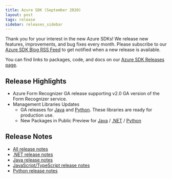 ```yaml
---
title: Azure SDK (September 2020)
layout: post
tags: release
sidebar: releases_sidebar
---
```


Thank you for your interest in the new Azure SDKs! We release new features, improvements, and bug fixes every month. Please subscribe to our [Azure SDK Blog RSS Feed](https://devblogs.microsoft.com/azure-sdk/feed) to get notified when a new release is available.

You can find links to packages, code, and docs on our [Azure SDK Releases page](https://aka.ms/azsdk/releases).

## Release Highlights

* Azure Form Recognizer GA release supporting v2.0 GA version of the Form Recognizer service.
* Management Libraries Updates
    - GA releases for [Java](java.md) and [Python](python.md). These libraries are ready for production use.
    - New Packages in Public Preview for [Java](java.md) / [.NET](dotnet.md) / [Python](python.md)

## Release Notes

* [All release notes](index.md)
* [.NET release notes](dotnet.md)
* [Java release notes](java.md)
* [JavaScript/TypeScript release notes](js.md)
* [Python release notes](python.md)
